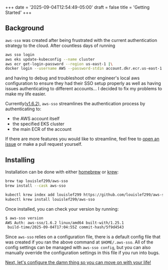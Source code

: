 +++
date = '2025-09-04T12:54:49-05:00'
draft = false
title = 'Getting Started'
+++

## Background

`aws-sso` was created after being frustrated with the current authentication
strategy to the cloud. After countless days of running

```bash
aws sso login
aws eks update-kubeconfig --name cluster
aws ecr get-login-password --region us-east-1 |\
docker login --username AWS --password-stdin account.dkr.ecr.us-east-1.amazonaws.com
```

and having to debug and troubleshoot other engineer's local aws configuration to
ensure they had their SSO setup properly as well as having issues authenticating
to different accounts... I decided to fix my problems to make my life easier.

Currently([v1.6.2][]), `aws-sso` streamlines the authentication process by
authenticating to:

- the AWS account itself
- the specified EKS cluster
- the main ECR of the account

If there are more features you would like to streamline, feel free to [open an
issue][] or make a pull request yourself.

## Installing

Installation can be done with either [homebrew][] or [krew][]:

```bash
brew tap louislef299/aws-sso
brew install --cask aws-sso

kubectl krew index add louislef299 https://github.com/louislef299/aws-sso.git
kubectl krew install louislef299/aws-sso
```

Once installed, you can check your version by running:

```bash
$ aws-sso version
AWS Auth: aws-sso/1.6.2 linux/amd64 built-with/1.25.1
 build-time/2025-09-04T17:04:55Z commit-hash/5f9d4543
```

Since `aws-sso` relies on a configuration file, there is a default config file
that was created if you ran the above command at `$HOME/.aws-sso`. All of the
config settings can be managed with `aws-sso config`, but you can also manually
override the configuration settings in this file if you run into bugs.

[Next, let's configure the damn thing so you can move on with your life!][Local
Configuration]

[v1.6.2]: https://github.com/louislef299/aws-sso/releases/tag/v1.6.2
[krew]: https://krew.sigs.k8s.io/
[homebrew]: https://brew.sh/
[Local Configuration]: /config
[open an issue]: https://github.com/louislef299/aws-sso/issues/new
